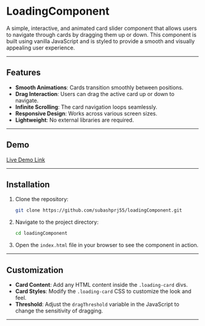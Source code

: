 # LoadingComponent

A simple, interactive, and animated card slider component that allows users to navigate through cards by dragging them up or down. This component is built using vanilla JavaScript and is styled to provide a smooth and visually appealing user experience.

---

## Features

- **Smooth Animations**: Cards transition smoothly between positions.
- **Drag Interaction**: Users can drag the active card up or down to navigate.
- **Infinite Scrolling**: The card navigation loops seamlessly.
- **Responsive Design**: Works across various screen sizes.
- **Lightweight**: No external libraries are required.

---

## Demo

[Live Demo Link](https://loading-component.vercel.app) 

---

## Installation

1. Clone the repository:

   ```bash
   git clone https://github.com/subashprj55/loadingComponent.git
   ```

2. Navigate to the project directory:

   ```bash
   cd loadingComponent
   ```

3. Open the `index.html` file in your browser to see the component in action.

---

## Customization

- **Card Content**: Add any HTML content inside the `.loading-card` divs.
- **Card Styles**: Modify the `.loading-card` CSS to customize the look and feel.
- **Threshold**: Adjust the `dragThreshold` variable in the JavaScript to change the sensitivity of dragging.

---

